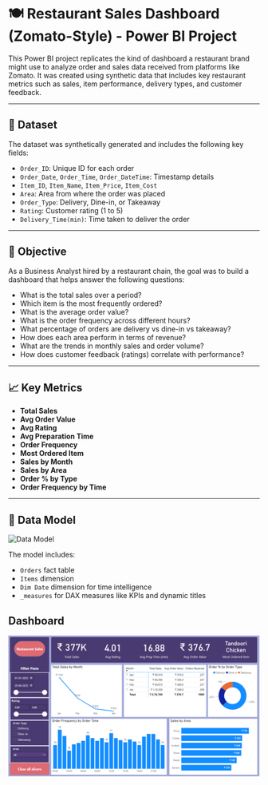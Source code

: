 # 🍽️ Restaurant Sales Dashboard (Zomato-Style) - Power BI Project

This Power BI project replicates the kind of dashboard a restaurant brand might use to analyze order and sales data received from platforms like Zomato. It was created using synthetic data that includes key restaurant metrics such as sales, item performance, delivery types, and customer feedback.

---

## 📁 Dataset

The dataset was synthetically generated and includes the following key fields:

- `Order_ID`: Unique ID for each order
- `Order_Date`, `Order_Time`, `Order_DateTime`: Timestamp details
- `Item_ID`, `Item_Name`, `Item_Price`, `Item_Cost`
- `Area`: Area from where the order was placed
- `Order_Type`: Delivery, Dine-in, or Takeaway
- `Rating`: Customer rating (1 to 5)
- `Delivery_Time(min)`: Time taken to deliver the order

---

## 📌 Objective

As a Business Analyst hired by a restaurant chain, the goal was to build a dashboard that helps answer the following questions:

- What is the total sales over a period?
- Which item is the most frequently ordered?
- What is the average order value?
- What is the order frequency across different hours?
- What percentage of orders are delivery vs dine-in vs takeaway?
- How does each area perform in terms of revenue?
- What are the trends in monthly sales and order volume?
- How does customer feedback (ratings) correlate with performance?

---

## 📈 Key Metrics

- **Total Sales**
- **Avg Order Value**
- **Avg Rating**
- **Avg Preparation Time**
- **Order Frequency**
- **Most Ordered Item**
- **Sales by Month**
- **Sales by Area**
- **Order % by Type**
- **Order Frequency by Time**

---

## 🔗 Data Model

![Data Model](Screenshot%202025-05-18%20202935.png)

The model includes:

- `Orders` fact table
- `Items` dimension
- `Dim Date` dimension for time intelligence
- `_measures` for DAX measures like KPIs and dynamic titles

## Dashboard

![Dashboard](dashboard.png)
